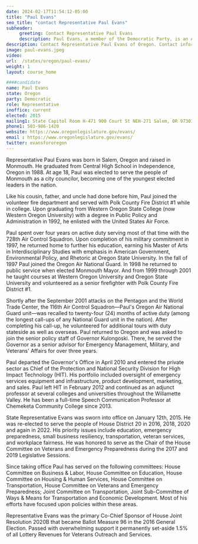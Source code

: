 ```yaml
---
date: 2024-02-17T11:54:12-05:00
title: "Paul Evans"
seo_title: "contact Representative Paul Evans"
subheader:
     greeting: Contact Representative Paul Evans
     description: Paul Evans, a member of the Democratic Party, is an American politician who has served in the Oregon House of Representatives, representing District 20. He assumed office on January 12, 2015.
description: Contact Representative Paul Evans of Oregon. Contact information for Paul Evans includes email address, phone number, and mailing address.
image: paul-evans.jpeg
video:
url:  /states/oregon/paul-evans/
weight: 1
layout: course_home

####candidate
name: Paul Evans
state: Oregon
party: Democratic
role: Representative
inoffice: current
elected: 2015
mailing1: State Capitol Room H-471 900 Court St NEH-271 Salem, OR 97301
phone1: 503-986-1420
website: https://www.oregonlegislature.gov/evans/
email : https://www.oregonlegislature.gov/evans/
twitter: evansfororegon
---
```


Representative Paul Evans was born in Salem, Oregon and raised in Monmouth.  He graduated from Central High School in Independence, Oregon in 1988. At age 18, Paul was elected to serve the people of Monmouth as a city councilor, becoming one of the youngest elected leaders in the nation.

Like his cousin, father, and uncle had done before him, Paul joined the volunteer fire department and served with Polk County Fire District #1 while in college. Upon graduating from Western Oregon State College (now Western Oregon University) with a degree in Public Policy and Administration in 1992, he enlisted with the United States Air Force.

Paul spent over four years on active duty serving most of that time with the 728th Air Control Squadron. Upon completion of his military commitment in 1997, he returned home to further his education, earning his Master of Arts in Interdisciplinary Studies with emphasis in American Government, Environmental Policy, and Rhetoric at Oregon State University.  In the fall of 1997 Paul joined the Oregon Air National Guard.  In 1998 he returned to public service when elected Monmouth Mayor.  And from 1999 through 2001 he taught courses at Western Oregon University and Oregon State University and volunteered as a senior firefighter with Polk County Fire District #1.  

Shortly after the September 2001 attacks on the Pentagon and the World Trade Center, the 116th Air Control Squadron—Paul's Oregon Air National Guard unit—was recalled to twenty-four (24) months of active duty (among the longest call-ups of any National Guard unit in the nation). After completing his call-up, he volunteered for additional tours with duty stateside as well as overseas.  Paul returned to Oregon and was asked to join the senior policy staff of Governor Kulongoski. There, he served the Governor as a senior advisor for Emergency Management, Military, and Veterans' Affairs for over three years.

Paul departed the Governor's Office in April 2010 and entered the private sector as Chief of the Protection and National Security Division for High Impact Technology (HIT). His portfolio included oversight of emergency services equipment and infrastructure, product development, marketing, and sales. Paul left HIT in February 2012 and continued as an adjunct professor at several colleges and universities throughout the Willamette Valley. He has been a full-time Speech Communication Professor at Chemeketa Community College since 2013.

State Representative Evans was sworn into office on January 12th, 2015.  He was re-elected to serve the people of House District 20 in 2016, 2018, 2020 and again in 2022. His priority issues include education, emergency preparedness, small business resiliency, transportation, veteran services, and workplace fairness. He was honored to serve as the Chair of the House Committee on Veterans and Emergency Preparedness during the 2017 and 2019 Legislative Sessions.

Since taking office Paul has served on the following committees: House Committee on Business & Labor, House Committee on Education, House Committee on Housing & Human Services, House Committee on Transportation, House Committee on Veterans and Emergency Preparedness; Joint Committee on Transportation, Joint Sub-Committee of Ways & Means for Transportation and Economic Development.  Most of his efforts have focused upon policies within these areas.

Representative Evans was the primary Co-Chief Sponsor of House Joint Resolution 2020B that became Ballot Measure 96 in the 2016 General Election.  Passed with overwhelming support it permanently set-aside 1.5% of all Lottery Revenues for Veterans Outreach and Services.​

